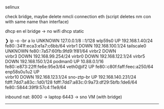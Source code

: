 




selinux



check bridge, maybe delete nmcli connection eth (script deletes nm con with same name than interface)



dhcp en el bridge -> no wifi
dhcp static


❯ ip -o -br a
lo               UNKNOWN        127.0.0.1/8 ::1/128 
wlp59s0          UP             192.168.1.40/24 fe80::341f:eca3:e1a7:c6bb/64 
virbr1           DOWN           192.168.100.1/24 
tailscale0       UNKNOWN        fe80::7a57:60fb:9fd9:1f81/64 
virbr2           DOWN           
virbr3           DOWN           192.168.99.254/24 
virbr0           DOWN           192.168.122.1/24 
virbr5           DOWN           192.168.150.1/24 
podman0          UP             10.88.0.1/16 fe80::e873:22ff:fe6e:95e3/64 
veth0@if2        UP             fe80::c80f:faff:feec:a250/64 
enp58s0u1u2      UP             
virbr10          DOWN           192.168.123.1/24 
sno-ztp-br       UP             192.168.140.231/24 fdff:7dd7:a83c::1d0/128 fdff:7dd7:a83c:0:9a73:df29:5bfb:1de6/64 fe80::5844:39f9:57c4:11e9/64 





inbound nat:
8000 -> laptop
6443 -> sno VM (with bridge)












-----------
